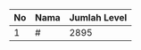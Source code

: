 | No | Nama            | Jumlah Level |
|----|-----------------|--------------|
| 1  | #    |    2895        |
